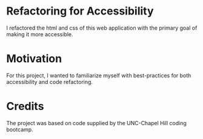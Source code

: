 # Refactoring for Accessibility
I refactored the html and css of this web application with the primary goal of making it more accessible. 

# Motivation
For this project, I wanted to familiarize myself with best-practices for both accessibility and code refactoring. 

# Credits
The project was based on code supplied by the UNC-Chapel Hill coding bootcamp. 